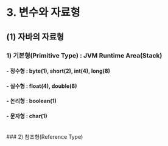 # 3. 변수와 자료형<br>
## (1) 자바의 자료형
### 1) 기본형(Primitive Type) : JVM Runtime Area(Stack) <br>
#### - 정수형 : byte(1), short(2), int(4), long(8) <br>
#### - 실수형 : float(4), double(8) <br>
#### - 논리형 : boolean(1) <br>
#### - 문자형 : char(1) <br>
<br>
### 2) 참조형(Reference Type)<br>
